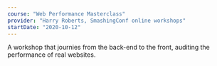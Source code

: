 ```yaml
---
course: "Web Performance Masterclass"
provider: "Harry Roberts, SmashingConf online workshops"
startDate: "2020-10-12"
---
```


A workshop that journies from the back-end to the front, auditing the performance of real websites.
